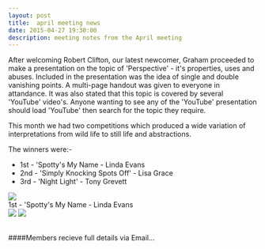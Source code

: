 ```yaml
---
layout: post
title:  april meeting news
date: 2015-04-27 19:30:00
description: meeting notes from the April meeting
---
```


After welcoming Robert Clifton, our latest newcomer, Graham proceeded to make a presentation on the topic of 'Perspective' - it's properties, uses and abuses. Included in the presentation was the idea of single and double vanishing points. A multi-page handout was given to everyone in attandance. It was also stated that this topic is covered by several 'YouTube' video's. Anyone wanting to see any of the 'YouTube' presentation should load 'YouTube' then search for the topic they require.

This month we had two competitions which produced a wide variation of interpretations from wild life to still life and abstractions.

The winners were:-
<ul>
	<li>1st - 'Spotty's My Name - Linda Evans</li>
	<li>2nd - 'Simply Knocking Spots Off' - Lisa Grace</li>
	<li>3rd - 'Night Light' - Tony Grevett</li>
</ul>


<div class="img_row">
	<img class="col three" src="{{ site.baseurl }}/assets/img/Spottys-my-name.jpg">
</div>
<div class="col three caption">
	1st - 'Spotty's My Name - Linda Evans
</div>

<div class="img_row">
	<img class="col two" src="{{ site.baseurl }}/assets/img/Knocking-Spots-Off.jpg">
	<img class="col one" src="{{ site.baseurl }}/assets/img/Night-Light.jpg">
</div>

<br>

####Members recieve full details via Email...